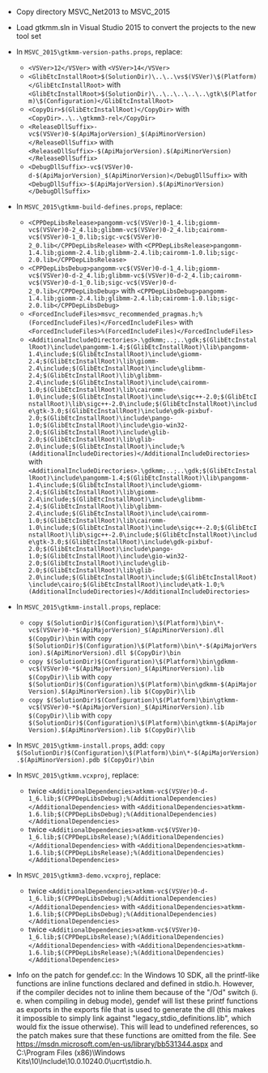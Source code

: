  * Copy directory MSVC_Net2013 to MSVC_2015
 * Load gtkmm.sln in Visual Studio 2015 to convert the projects to the new tool set

 * In `MSVC_2015\gtkmm-version-paths.props`, replace:
	* `<VSVer>12</VSVer>` with `<VSVer>14</VSVer>`
	* `<GlibEtcInstallRoot>$(SolutionDir)\..\..\vs$(VSVer)\$(Platform)</GlibEtcInstallRoot>` with `<GlibEtcInstallRoot>$(SolutionDir)\..\..\..\..\..\gtk\$(Platform)\$(Configuration)</GlibEtcInstallRoot>`
	* `<CopyDir>$(GlibEtcInstallRoot)</CopyDir>` with `<CopyDir>..\..\gtkmm3-rel</CopyDir>`
	* `<ReleaseDllSuffix>-vc$(VSVer)0-$(ApiMajorVersion)_$(ApiMinorVersion)</ReleaseDllSuffix>` with `<ReleaseDllSuffix>-$(ApiMajorVersion).$(ApiMinorVersion)</ReleaseDllSuffix>`
	* `<DebugDllSuffix>-vc$(VSVer)0-d-$(ApiMajorVersion)_$(ApiMinorVersion)</DebugDllSuffix>` with `<DebugDllSuffix>-$(ApiMajorVersion).$(ApiMinorVersion)</DebugDllSuffix>`

 * In `MSVC_2015\gtkmm-build-defines.props`, replace:
	* `<CPPDepLibsRelease>pangomm-vc$(VSVer)0-1_4.lib;giomm-vc$(VSVer)0-2_4.lib;glibmm-vc$(VSVer)0-2_4.lib;cairomm-vc$(VSVer)0-1_0.lib;sigc-vc$(VSVer)0-2_0.lib</CPPDepLibsRelease>` with `<CPPDepLibsRelease>pangomm-1.4.lib;giomm-2.4.lib;glibmm-2.4.lib;cairomm-1.0.lib;sigc-2.0.lib</CPPDepLibsRelease>`
	* `<CPPDepLibsDebug>pangomm-vc$(VSVer)0-d-1_4.lib;giomm-vc$(VSVer)0-d-2_4.lib;glibmm-vc$(VSVer)0-d-2_4.lib;cairomm-vc$(VSVer)0-d-1_0.lib;sigc-vc$(VSVer)0-d-2_0.lib</CPPDepLibsDebug>` with `<CPPDepLibsDebug>pangomm-1.4.lib;giomm-2.4.lib;glibmm-2.4.lib;cairomm-1.0.lib;sigc-2.0.lib</CPPDepLibsDebug>`
	* `<ForcedIncludeFiles>msvc_recommended_pragmas.h;%(ForcedIncludeFiles)</ForcedIncludeFiles>` with `<ForcedIncludeFiles>%(ForcedIncludeFiles)</ForcedIncludeFiles>`
	* `<AdditionalIncludeDirectories>.\gdkmm;..;..\gdk;$(GlibEtcInstallRoot)\include\pangomm-1.4;$(GlibEtcInstallRoot)\lib\pangomm-1.4\include;$(GlibEtcInstallRoot)\include\giomm-2.4;$(GlibEtcInstallRoot)\lib\giomm-2.4\include;$(GlibEtcInstallRoot)\include\glibmm-2.4;$(GlibEtcInstallRoot)\lib\glibmm-2.4\include;$(GlibEtcInstallRoot)\include\cairomm-1.0;$(GlibEtcInstallRoot)\lib\cairomm-1.0\include;$(GlibEtcInstallRoot)\include\sigc++-2.0;$(GlibEtcInstallRoot)\lib\sigc++-2.0\include;$(GlibEtcInstallRoot)\include\gtk-3.0;$(GlibEtcInstallRoot)\include\gdk-pixbuf-2.0;$(GlibEtcInstallRoot)\include\pango-1.0;$(GlibEtcInstallRoot)\include\gio-win32-2.0;$(GlibEtcInstallRoot)\include\glib-2.0;$(GlibEtcInstallRoot)\lib\glib-2.0\include;$(GlibEtcInstallRoot)\include;%(AdditionalIncludeDirectories)</AdditionalIncludeDirectories>` with `<AdditionalIncludeDirectories>.\gdkmm;..;..\gdk;$(GlibEtcInstallRoot)\include\pangomm-1.4;$(GlibEtcInstallRoot)\lib\pangomm-1.4\include;$(GlibEtcInstallRoot)\include\giomm-2.4;$(GlibEtcInstallRoot)\lib\giomm-2.4\include;$(GlibEtcInstallRoot)\include\glibmm-2.4;$(GlibEtcInstallRoot)\lib\glibmm-2.4\include;$(GlibEtcInstallRoot)\include\cairomm-1.0;$(GlibEtcInstallRoot)\lib\cairomm-1.0\include;$(GlibEtcInstallRoot)\include\sigc++-2.0;$(GlibEtcInstallRoot)\lib\sigc++-2.0\include;$(GlibEtcInstallRoot)\include\gtk-3.0;$(GlibEtcInstallRoot)\include\gdk-pixbuf-2.0;$(GlibEtcInstallRoot)\include\pango-1.0;$(GlibEtcInstallRoot)\include\gio-win32-2.0;$(GlibEtcInstallRoot)\include\glib-2.0;$(GlibEtcInstallRoot)\lib\glib-2.0\include;$(GlibEtcInstallRoot)\include;$(GlibEtcInstallRoot)\include\cairo;$(GlibEtcInstallRoot)\include\atk-1.0;%(AdditionalIncludeDirectories)</AdditionalIncludeDirectories>`

 * In `MSVC_2015\gtkmm-install.props`, replace:
	* `copy $(SolutionDir)$(Configuration)\$(Platform)\bin\*-vc$(VSVer)0-*$(ApiMajorVersion)_$(ApiMinorVersion).dll $(CopyDir)\bin` with `copy $(SolutionDir)$(Configuration)\$(Platform)\bin\*-$(ApiMajorVersion).$(ApiMinorVersion).dll $(CopyDir)\bin`
	* `copy $(SolutionDir)$(Configuration)\$(Platform)\bin\gdkmm-vc$(VSVer)0-*$(ApiMajorVersion)_$(ApiMinorVersion).lib $(CopyDir)\lib` with `copy $(SolutionDir)$(Configuration)\$(Platform)\bin\gdkmm-$(ApiMajorVersion).$(ApiMinorVersion).lib $(CopyDir)\lib`
	* `copy $(SolutionDir)$(Configuration)\$(Platform)\bin\gtkmm-vc$(VSVer)0-*$(ApiMajorVersion)_$(ApiMinorVersion).lib $(CopyDir)\lib` with `copy $(SolutionDir)$(Configuration)\$(Platform)\bin\gtkmm-$(ApiMajorVersion).$(ApiMinorVersion).lib $(CopyDir)\lib`

 * In `MSVC_2015\gtkmm-install.props`, add:
`
copy $(SolutionDir)$(Configuration)\$(Platform)\bin\*-$(ApiMajorVersion).$(ApiMinorVersion).pdb $(CopyDir)\bin
`

 * In `MSVC_2015\gtkmm.vcxproj`, replace:
	* twice `<AdditionalDependencies>atkmm-vc$(VSVer)0-d-1_6.lib;$(CPPDepLibsDebug);%(AdditionalDependencies)</AdditionalDependencies>` with `<AdditionalDependencies>atkmm-1.6.lib;$(CPPDepLibsDebug);%(AdditionalDependencies)</AdditionalDependencies>`
	* twice `<AdditionalDependencies>atkmm-vc$(VSVer)0-1_6.lib;$(CPPDepLibsRelease);%(AdditionalDependencies)</AdditionalDependencies>` with `<AdditionalDependencies>atkmm-1.6.lib;$(CPPDepLibsRelease);%(AdditionalDependencies)</AdditionalDependencies>`

 * In `MSVC_2015\gtkmm3-demo.vcxproj`, replace:
	* twice `<AdditionalDependencies>atkmm-vc$(VSVer)0-d-1_6.lib;$(CPPDepLibsDebug);%(AdditionalDependencies)</AdditionalDependencies>` with `<AdditionalDependencies>atkmm-1.6.lib;$(CPPDepLibsDebug);%(AdditionalDependencies)</AdditionalDependencies>`
	* twice `<AdditionalDependencies>atkmm-vc$(VSVer)0-1_6.lib;$(CPPDepLibsRelease);%(AdditionalDependencies)</AdditionalDependencies>` with `<AdditionalDependencies>atkmm-1.6.lib;$(CPPDepLibsRelease);%(AdditionalDependencies)</AdditionalDependencies>`


* Info on the patch for gendef.cc:
In the Windows 10 SDK, all the printf-like functions are inline functions declared and defined in stdio.h.
However, if the compiler decides not to inline them because of the "/Od" switch (i. e. when compiling in debug mode),
gendef will list these printf functions as exports in the exports file that is used to generate the dll (this makes it impossible to simply link against "legacy_stdio_definitions.lib", which would fix the issue otherwise).
This will lead to undefined references, so the patch makes sure that these functions are omitted from the file.
See https://msdn.microsoft.com/en-us/library/bb531344.aspx and C:\Program Files (x86)\Windows Kits\10\Include\10.0.10240.0\ucrt\stdio.h.
